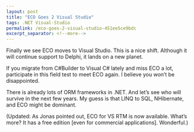 ```yaml
---
layout: post
title: "ECO Goes 2 Visual Studio"
tags: .NET Visual-Studio
permalink: /eco-goes-2-visual-studio-451ee5ce9bdc
excerpt_separator: <!--more-->
---
```

Finally we see ECO moves to Visual Studio. This is a nice shift. Although it will continue support to Delphi, it lands on a new planet.
<!--more-->

If you migrate from C#Builder to Visual C# lately and miss ECO a lot, participate in this field test to meet ECO again. I believe you won’t be disappointed.

There is already lots of ORM frameworks in .NET. And let’s see who will survive in the next few years. My guess is that LINQ to SQL, NHibernate, and ECO might be dominant.

(Updated: As Jonas pointed out, ECO for VS RTM is now available. What’s more? It has a free edition [even for commercial applications]. Wonderful.)
